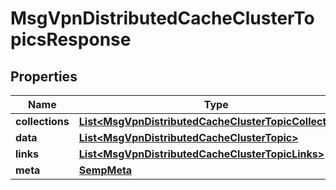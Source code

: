
# MsgVpnDistributedCacheClusterTopicsResponse

## Properties
Name | Type | Description | Notes
------------ | ------------- | ------------- | -------------
**collections** | [**List&lt;MsgVpnDistributedCacheClusterTopicCollections&gt;**](MsgVpnDistributedCacheClusterTopicCollections.md) |  |  [optional]
**data** | [**List&lt;MsgVpnDistributedCacheClusterTopic&gt;**](MsgVpnDistributedCacheClusterTopic.md) |  |  [optional]
**links** | [**List&lt;MsgVpnDistributedCacheClusterTopicLinks&gt;**](MsgVpnDistributedCacheClusterTopicLinks.md) |  |  [optional]
**meta** | [**SempMeta**](SempMeta.md) |  | 



